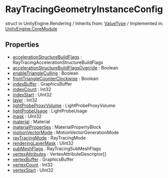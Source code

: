 # RayTracingGeometryInstanceConfig
struct in UnityEngine.Rendering
 / Inherits from: <a href="https://docs.unity3d.com/6000.2/Documentation/ScriptReference/ValueType.html">ValueType</a> / Implemented in: <a href="https://docs.unity3d.com/6000.2/Documentation/ScriptReference/UnityEngine.CoreModule.html">UnityEngine.CoreModule</a>

## Properties
- <a href="https://docs.unity3d.com/6000.2/Documentation/ScriptReference/RayTracingGeometryInstanceConfig-accelerationStructureBuildFlags.html">accelerationStructureBuildFlags</a> : RayTracingAccelerationStructureBuildFlags
- <a href="https://docs.unity3d.com/6000.2/Documentation/ScriptReference/RayTracingGeometryInstanceConfig-accelerationStructureBuildFlagsOverride.html">accelerationStructureBuildFlagsOverride</a> : Boolean
- <a href="https://docs.unity3d.com/6000.2/Documentation/ScriptReference/RayTracingGeometryInstanceConfig-enableTriangleCulling.html">enableTriangleCulling</a> : Boolean
- <a href="https://docs.unity3d.com/6000.2/Documentation/ScriptReference/RayTracingGeometryInstanceConfig-frontTriangleCounterClockwise.html">frontTriangleCounterClockwise</a> : Boolean
- <a href="https://docs.unity3d.com/6000.2/Documentation/ScriptReference/RayTracingGeometryInstanceConfig-indexBuffer.html">indexBuffer</a> : GraphicsBuffer
- <a href="https://docs.unity3d.com/6000.2/Documentation/ScriptReference/RayTracingGeometryInstanceConfig-indexCount.html">indexCount</a> : Int32
- <a href="https://docs.unity3d.com/6000.2/Documentation/ScriptReference/RayTracingGeometryInstanceConfig-indexStart.html">indexStart</a> : UInt32
- <a href="https://docs.unity3d.com/6000.2/Documentation/ScriptReference/RayTracingGeometryInstanceConfig-layer.html">layer</a> : Int32
- <a href="https://docs.unity3d.com/6000.2/Documentation/ScriptReference/RayTracingGeometryInstanceConfig-lightProbeProxyVolume.html">lightProbeProxyVolume</a> : LightProbeProxyVolume
- <a href="https://docs.unity3d.com/6000.2/Documentation/ScriptReference/RayTracingGeometryInstanceConfig-lightProbeUsage.html">lightProbeUsage</a> : LightProbeUsage
- <a href="https://docs.unity3d.com/6000.2/Documentation/ScriptReference/RayTracingGeometryInstanceConfig-mask.html">mask</a> : UInt32
- <a href="https://docs.unity3d.com/6000.2/Documentation/ScriptReference/RayTracingGeometryInstanceConfig-material.html">material</a> : Material
- <a href="https://docs.unity3d.com/6000.2/Documentation/ScriptReference/RayTracingGeometryInstanceConfig-materialProperties.html">materialProperties</a> : MaterialPropertyBlock
- <a href="https://docs.unity3d.com/6000.2/Documentation/ScriptReference/RayTracingGeometryInstanceConfig-motionVectorMode.html">motionVectorMode</a> : MotionVectorGenerationMode
- <a href="https://docs.unity3d.com/6000.2/Documentation/ScriptReference/RayTracingGeometryInstanceConfig-rayTracingMode.html">rayTracingMode</a> : RayTracingMode
- <a href="https://docs.unity3d.com/6000.2/Documentation/ScriptReference/RayTracingGeometryInstanceConfig-renderingLayerMask.html">renderingLayerMask</a> : UInt32
- <a href="https://docs.unity3d.com/6000.2/Documentation/ScriptReference/RayTracingGeometryInstanceConfig-subMeshFlags.html">subMeshFlags</a> : RayTracingSubMeshFlags
- <a href="https://docs.unity3d.com/6000.2/Documentation/ScriptReference/RayTracingGeometryInstanceConfig-vertexAttributes.html">vertexAttributes</a> : VertexAttributeDescriptor[]
- <a href="https://docs.unity3d.com/6000.2/Documentation/ScriptReference/RayTracingGeometryInstanceConfig-vertexBuffer.html">vertexBuffer</a> : GraphicsBuffer
- <a href="https://docs.unity3d.com/6000.2/Documentation/ScriptReference/RayTracingGeometryInstanceConfig-vertexCount.html">vertexCount</a> : Int32
- <a href="https://docs.unity3d.com/6000.2/Documentation/ScriptReference/RayTracingGeometryInstanceConfig-vertexStart.html">vertexStart</a> : UInt32
